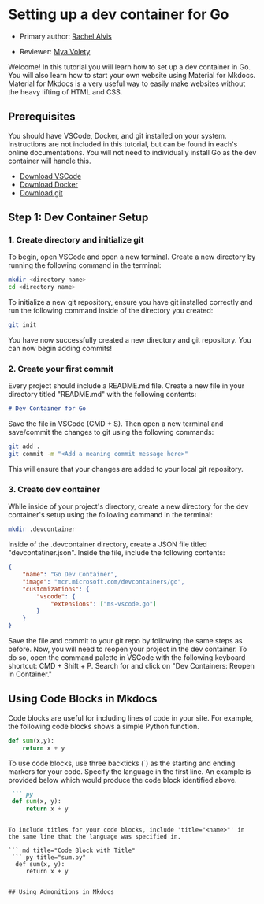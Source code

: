 # Setting up a dev container for Go

* Primary author: [Rachel Alvis](https://github.com/rcalvis)

* Reviewer: [Mya Volety](https://github.com/mvolety)

Welcome! In this tutorial you will learn how to set up a dev container in Go. You will also learn how to start your own website using Material for Mkdocs. Material for Mkdocs is a very useful way to easily make websites without the heavy lifting of HTML and CSS.

## Prerequisites

You should have VSCode, Docker, and git installed on your system. Instructions are not included in this tutorial, but can be found in each's online documentations. You will not need to individually install Go as the dev container will handle this.

* [Download VSCode](https://code.visualstudio.com/download)
* [Download Docker](https://docs.docker.com/get-started/get-docker/)
* [Download git](https://git-scm.com/downloads)

## Step 1: Dev Container Setup

### 1. Create directory and initialize git

To begin, open VSCode and open a new terminal. Create a new directory by running the following command in the terminal:

``` bash
mkdir <directory name>
cd <directory name>
```

To initialize a new git repository, ensure you have git installed correctly and run the following command inside of the directory you created:

``` bash
git init
```

You have now successfully created a new directory and git repository. You can now begin adding commits!

### 2. Create your first commit

Every project should include a README.md file. Create a new file in your directory titled "README.md" with the following contents:

``` md
# Dev Container for Go
```

Save the file in VSCode (CMD + S). Then open a new terminal and save/commit the changes to git using the following commands:

``` bash
git add .
git commit -m "<Add a meaning commit message here>"
```

This will ensure that your changes are added to your local git repository.

### 3. Create dev container

While inside of your project's directory, create a new directory for the dev container's setup using the following command in the terminal:

``` bash
mkdir .devcontainer
```

Inside of the .devcontainer directory, create a JSON file titled "devcontatiner.json". Inside the file, include the following contents:

``` json
{
    "name": "Go Dev Container",
    "image": "mcr.microsoft.com/devcontainers/go",
    "customizations": {
        "vscode": {
            "extensions": ["ms-vscode.go"]
        }
    }
}
```

Save the file and commit to your git repo by following the same steps as before. Now, you will need to reopen your project in the dev container. To do so, open the command palette in VSCode with the following keyboard shortcut: CMD + Shift + P. Search for and click on "Dev Containers: Reopen in Container." 

## Using Code Blocks in Mkdocs

Code blocks are useful for including lines of code in your site. For example, the following code blocks shows a simple Python function.

``` py
def sum(x,y):
    return x + y
```

To use code blocks, use three backticks (`) as the starting and ending markers for your code. Specify the language in the first line. An example is provided below which would produce the code block identified above.

``` md title="Code Block"
 ``` py
 def sum(x, y):
     return x + y
 ```
```

To include titles for your code blocks, include 'title="<name>"' in the same line that the language was specified in.

``` md title="Code Block with Title"
 ``` py title="sum.py"
  def sum(x, y):
     return x + y
 ```
```

## Using Admonitions in Mkdocs
